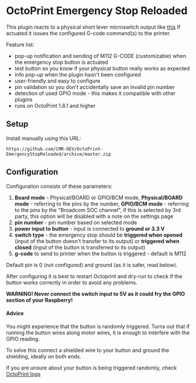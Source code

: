 # OctoPrint Emergency Stop Reloaded

This plugin reacts to a physical short lever microswitch output like [this](https://www.amazon.com/MXRS-SPDT1NO-Momentary-Roller-Switch/dp/B07MW3W79B)
If actuated it issues the configured G-code command(s) to the printer.

Feature list:
* pop-up notification and sending of M112 G-CODE (customizable) when the emergency stop button is actuated
* test button so you know if your physical button really works as expected
* info pop-up when the plugin hasn't been configured
* user-friendly and easy to configure
* pin validation so you don't accidentally save an invalid pin number
* detection of used GPIO mode - this makes it compatible with other plugins
* runs on OctoPrint 1.8.1 and higher

## Setup

Install manually using this URL:

    https://github.com/CMR-DEV/OctoPrint-EmergencyStopReloaded/archive/master.zip

## Configuration

Configuration consists of these parameters:
1. **Board mode** - Physical/BOARD or GPIO/BCM mode, **Physical/BOARD mode** - referring to the pins by the number, **GPIO/BCM mode** - referring to the pins
by the "Broadcom SOC channel", if this is selected by 3rd party, this option will be disabled with a note on the settings page
2. **pin number** - pin number based on selected mode
3. **power input to button** - input is connected to **ground or 3.3 V**
4. **switch type** - the emergency stop should be **triggered when opened** (input of the button doesn't transfer to its output) or **triggered when closed** (input of the button is transferred to its output)
5. **g-code** to send to printer when the button is triggered - default is M112

Default pin is 0 (not configured) and ground (as it is safer, read below).

After configuring it is best to restart Octoprint and dry-run to check if the button works correctly in order to avoid any problems.

**WARNING! Never connect the switch input to 5V as it could fry the GPIO section of your Raspberry!**

#### Advice

You might experience that the button is randomly triggered. Turns out that if running the button wires along motor wires, it is enough to interfere with the GPIO reading.

To solve this connect a shielded wire to your button and ground the shielding, ideally on both ends.

If you are unsure about your button is being triggered randomly, check [OctoPrint logs](https://community.octoprint.org/t/where-can-i-find-octoprints-and-octopis-log-files/299)
